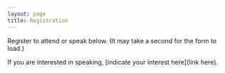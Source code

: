 ```yaml
---
layout: page
title: Registration
---
```


Register to attend or speak below. (It may take a second for the form to load.)
<script type='text/javascript' src='https://d1aqhv4sn5kxtx.cloudfront.net/actiontag/at.js' crossorigin='anonymous'></script>
 <div class="ngp-form"
    data-form-url="https://actions.everyaction.com/v1/Forms/sj29rgu1Y0ykdtCeSiFEFQ2"
    data-fastaction-endpoint="https://fastaction.ngpvan.com"
    data-inline-errors="true"
    data-fastaction-nologin="true"
    data-databag="everybody">
</div>

If you are interested in speaking, [indicate your interest here](link here).
